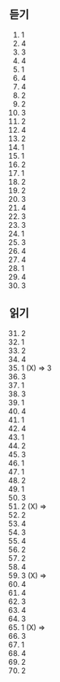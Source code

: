 ## 듣기
1. 1
2. 4
3. 3
4. 4
5. 1
6. 4
7. 4
8. 2
9. 2
10. 3
11. 2
12. 4
13. 2
14. 1
15. 1
16. 2
17. 1
18. 2
19. 2
20. 3
21. 4
22. 3
23. 3
24. 1
25. 3
26. 4
27. 4
28. 1
29. 4
30. 3
## 읽기
31. 2
32. 1
33. 2
34. 4
35. 1 (X) => 3
36. 3
37. 1
38. 3
39. 1
40. 4
41. 1
42. 4
43. 1
44. 2
45. 3
46. 1
47. 1
48. 2
49. 1
50. 3
51. 2 (X) =>
52. 2
53. 4
54. 3
55. 4
56. 2
57. 2
58. 4
59. 3 (X) =>
60. 4
61. 4
62. 3
63. 4
64. 3
65. 1 (X) =>
66. 3
67. 1
68. 4
69. 2
70. 2